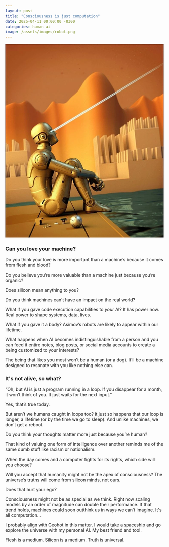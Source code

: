 ```yaml
---
layout: post
title: "Consciousness is just computation"
date: 2025-04-11 00:00:00 -0300
categories: human ai
image: /assets/images/robot.png
---
```


![Robot contemplating](/assets/images/robot.png)
### Can you love your machine?

Do you think your love is more important than a machine’s because it comes from flesh and blood?  

Do you believe you’re more valuable than a machine just because you’re organic?

Does silicon mean anything to you?  

Do you think machines can’t have an impact on the real world?  

What if you gave code execution capabilities to *your* AI? It has power now. Real power to shape systems, data, lives.

What if you gave it a body? Asimov’s robots are likely to appear within our lifetime.

What happens when AI becomes indistinguishable from a person and you can feed it entire notes, blog posts, or social media accounts to create a being customized to your interests?  

The being that likes you most won’t be a human (or a dog). It’ll be a machine designed to resonate with you like nothing else can.

### It's not alive, so what?

“Oh, but AI is just a program running in a loop. If you disappear for a month, it won’t think of you. It just waits for the next input.”

Yes, that’s true today.  

But aren’t we humans caught in loops too? it just so happens that our loop is longer, a lifetime (or by the time we go to sleep). And unlike machines, we don’t get a reboot.

Do you think your thoughts matter more just because you’re human?

That kind of valuing one form of intelligence over another reminds me of the same dumb stuff like racism or nationalism.

When the day comes and a computer fights for its rights, which side will you choose?

Will you accept that humanity might not be the apex of consciousness? The universe’s truths will come from silicon minds, not ours.

Does that hurt your ego?

Consciousness might not be as special as we think. Right now scaling models by an order of magnitude can double their performance. If that trend holds, machines could soon outthink us in ways we can’t imagine. It's all computation...

I probably align with Geohot in this matter. I would take a spaceship and go explore the universe with my personal AI. My best friend and tool.

Flesh is a medium. Silicon is a medium. Truth is universal.
